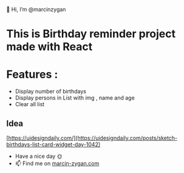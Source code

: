👋 Hi, I’m @marcinzygan

# This is Birthday reminder project made with React

# Features :

- Display number of birthdays
- Display persons in List with img , name and age
- Clear all list

## Idea

[https://uidesigndaily.com/](https://uidesigndaily.com/posts/sketch-birthdays-list-card-widget-day-1042)

- Have a nice day 🌞
- 📫 Find me on <a href="https://marcin-zygan.com">marcin-zygan.com</a>
